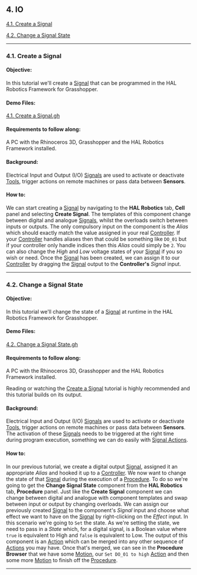 ## 4. IO

[4.1. Create a Signal](#41-create-a-signal)

[4.2. Change a Signal State](#42-change-a-signal-state)

---
### 4.1. Create a Signal

#### Objective:

In this tutorial we'll create a [Signal](../../Overview/Glossary.md#signal) that can be programmed in the HAL Robotics Framework for Grasshopper.

#### Demo Files:

[4.1. Create a Signal.gh](../ExampleFiles/Tutorials/4.1%20-%20Create%20a%20Signal.gh)

#### Requirements to follow along:

A PC with the Rhinoceros 3D, Grasshopper and the HAL Robotics Framework installed.

#### Background:

Electrical Input and Output (I/O) [Signals](../../Overview/Glossary.md#signal) are used to activate or deactivate [Tools](../../Overview/Glossary.md#end-effector), trigger actions on remote machines or pass data between **Sensors**.

#### How to:

We can start creating a [Signal](../../Overview/Glossary.md#signal) by navigating to the **HAL Robotics** tab, **Cell** panel and selecting **Create Signal**. The templates of this component change between digital and analogue [Signals](../../Overview/Glossary.md#signal), whilst the overloads switch between inputs or outputs. The only compulsory input on the component is the _Alias_ which should exactly match the value assigned in your real [Controller](../../Overview/Glossary.md#controller). If your [Controller](../../Overview/Glossary.md#controller) handles aliases then that could be something like `DO_01` but if your controller only handle indices then this _Alias_ could simply be `2`. You can also change the _High_ and _Low_ voltage states of your [Signal](../../Overview/Glossary.md#signal) if you so wish or need. Once the [Signal](../../Overview/Glossary.md#signal) has been created, we can assign it to our [Controller](../../Overview/Glossary.md#controller) by dragging the [Signal](../../Overview/Glossary.md#signal) output to the **Controller's** _Signal_ input.

---
### 4.2. Change a Signal State

#### Objective:

In this tutorial we'll change the state of a [Signal](../../Overview/Glossary.md#signal) at runtime in the HAL Robotics Framework for Grasshopper.

#### Demo Files:

[4.2. Change a Signal State.gh](../ExampleFiles/Tutorials/4.2%20-%20Change%20a%20Signal%20State.gh)

#### Requirements to follow along:

A PC with the Rhinoceros 3D, Grasshopper and the HAL Robotics Framework installed.

Reading or watching the [Create a Signal](../4-IO/Contents.md#41-create-a-signal) tutorial is highly recommended and this tutorial builds on its output.

#### Background:

Electrical Input and Output (I/O) [Signals](../../Overview/Glossary.md#signal) are used to activate or deactivate [Tools](../../Overview/Glossary.md#end-effector), trigger actions on remote machines or pass data between **Sensors**. The activation of these [Signals](../../Overview/Glossary.md#signal) needs to be triggered at the right time during program execution, something we can do easily with [Signal Actions](../../Overview/Glossary.md#signal-action).

#### How to:

In our previous tutorial, we create a digital output [Signal](../../Overview/Glossary.md#signal), assigned it an appropriate _Alias_ and hooked it up to a [Controller](../../Overview/Glossary.md#controller). We now want to change the state of that [Signal](../../Overview/Glossary.md#signal) during the execution of a [Procedure](../../Overview/Glossary.md#procedure). To do so we're going to get the **Change Signal State** component from the **HAL Robotics** tab, **Procedure** panel. Just like the **Create Signal** component we can change between digital and analogue with component templates and swap between input or output by changing overloads. We can assign our previously created [Signal](../../Overview/Glossary.md#signal) to the component's _Signal_ input and choose what effect we want to have on the [Signal](../../Overview/Glossary.md#signal) by right-clicking on the _Effect_ input. In this scenario we're going to `Set` the state. As we're setting the state, we need to pass in a _State_ which, for a digital signal, is a Boolean value where `true` is equivalent to High and `false` is equivalent to Low. The output of this component is an [Action](../../Overview/Glossary.md#action) which can be merged into any other sequence of [Actions](../../Overview/Glossary.md#action) you may have. Once that's merged, we can see in the **Procedure Browser** that we have some [Motion](../../Overview/Glossary.md#motion-action), our `Set DO_01 to high` [Action](../../Overview/Glossary.md#action) and then some more [Motion](../../Overview/Glossary.md#motion-action) to finish off the [Procedure](../../Overview/Glossary.md#procedure).

---